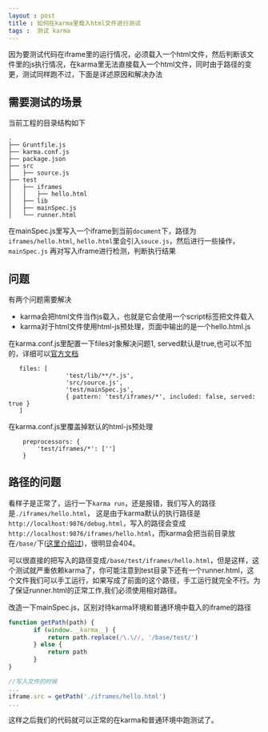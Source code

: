 ```yaml
---
layout : post 
title : 如何在karma里载入html文件进行测试
tags :  测试 karma 
---
```


因为要测试代码在iframe里的运行情况，必须载入一个html文件，然后判断该文件里的js执行情况，在karma里无法直接载入一个html文件，同时由于路径的变更，测试同样跑不过，下面是详述原因和解决办法

## 需要测试的场景

当前工程的目录结构如下

```
.
├── Gruntfile.js
├── karma.conf.js
├── package.json
├── src
│   ├── source.js
├── test
│   ├── iframes
│   │   ├── hello.html
│   ├── lib
│   ├── mainSpec.js
│   └── runner.html

```

在mainSpec.js里写入一个iframe到当前`document`下，路径为`iframes/hello.html`,
`hello.html`里会引入`souce.js`，然后进行一些操作，`mainSpec.js`
再对写入iframe进行检测，判断执行结果


## 问题

有两个问题需要解决
* karma会把html文件当作js载入，也就是它会使用一个script标签把文件载入 
* karma对于html文件使用html-js预处理，页面中输出的是一个hello.html.js

在karma.conf.js里配置一下files对象解决问题1, served默认是true,也可以不加的，详细可以[官方文档](http://karma-runner.github.io/0.10/config/files.html)

```
   files: [
                'test/lib/**/*.js',
                'src/source.js',
                'test/mainSpec.js',
                { pattern: 'test/iframes/*', included: false, served: true }
   ]

```

在karma.conf.js里覆盖掉默认的html-js预处理

```
    preprocessors: {
        'test/iframes/*': ['']
    }
```


## 路径的问题

看样子是正常了，运行一下`karma run`，还是报错，我们写入的路径是`./iframes/hello.html`，
这是由于karma默认的执行路径是`http://localhost:9876/debug.html`，写入的路径会变成`http://localhost:9876/iframes/hello.html`，而karma会把当前目录放在`/base/`下([这里介绍过](/2013/08/21/karma%E4%B8%8B%E6%B5%8B%E8%AF%95%E5%BC%82%E6%AD%A5%E8%BD%BD%E5%85%A5%E7%9A%84js%E6%96%87%E4%BB%B6.html))，很明显会404。

可以很直接的把写入的路径变成`/base/test/iframes/hello.html`，但是这样，这个测试就严重依赖karma了，你可能注意到test目录下还有一个runner.html，这个文件我们可以手工运行，如果写成了前面的这个路径，手工运行就完全不行。为了保证runner.html的正常工作,我们必须使用相对路径。

改造一下mainSpec.js，区别对待karma环境和普通环境中载入的iframe的路径

```javascript
function getPath(path) {
       if (window.__karma__) {
           return path.replace(/\.\//, '/base/test/')
       } else {
           return path
       }
}

//写入文件的时候
...
iframe.src = getPath('./iframes/hello.html')
...

```

这样之后我们的代码就可以正常的在karma和普通环境中跑测试了。
